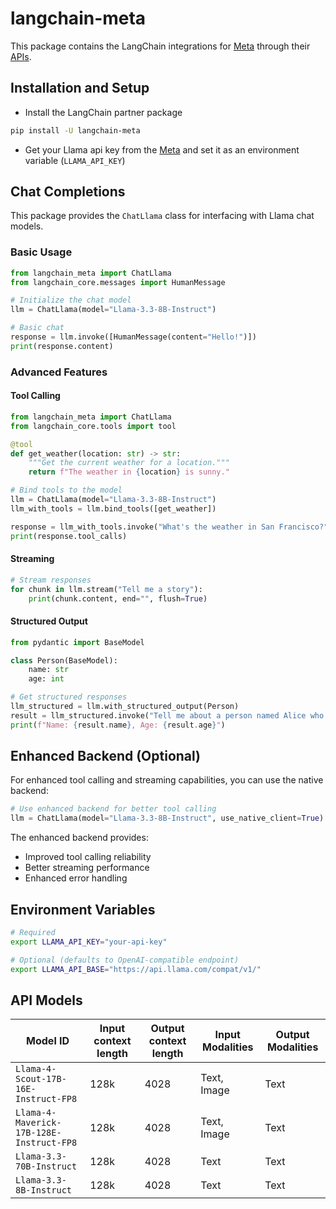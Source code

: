 # langchain-meta

This package contains the LangChain integrations for [Meta](https://llama.com/) through their [APIs](https://llama.developer.meta.com?utm_source=partner-langchain&utm_medium=readme).

## Installation and Setup

- Install the LangChain partner package

```bash
pip install -U langchain-meta
```

- Get your Llama api key from the [Meta](https://llama.developer.meta.com?utm_source=partner-langchain&utm_medium=readme) and set it as an environment variable (`LLAMA_API_KEY`)

## Chat Completions

This package provides the `ChatLlama` class for interfacing with Llama chat models.

### Basic Usage

```python
from langchain_meta import ChatLlama
from langchain_core.messages import HumanMessage

# Initialize the chat model
llm = ChatLlama(model="Llama-3.3-8B-Instruct")

# Basic chat
response = llm.invoke([HumanMessage(content="Hello!")])
print(response.content)
```

### Advanced Features

#### Tool Calling

```python
from langchain_meta import ChatLlama
from langchain_core.tools import tool

@tool
def get_weather(location: str) -> str:
    """Get the current weather for a location."""
    return f"The weather in {location} is sunny."

# Bind tools to the model
llm = ChatLlama(model="Llama-3.3-8B-Instruct")
llm_with_tools = llm.bind_tools([get_weather])

response = llm_with_tools.invoke("What's the weather in San Francisco?")
print(response.tool_calls)
```

#### Streaming

```python
# Stream responses
for chunk in llm.stream("Tell me a story"):
    print(chunk.content, end="", flush=True)
```

#### Structured Output

```python
from pydantic import BaseModel

class Person(BaseModel):
    name: str
    age: int

# Get structured responses
llm_structured = llm.with_structured_output(Person)
result = llm_structured.invoke("Tell me about a person named Alice who is 30")
print(f"Name: {result.name}, Age: {result.age}")
```

## Enhanced Backend (Optional)

For enhanced tool calling and streaming capabilities, you can use the native backend:

```python
# Use enhanced backend for better tool calling
llm = ChatLlama(model="Llama-3.3-8B-Instruct", use_native_client=True)
```

The enhanced backend provides:

- Improved tool calling reliability
- Better streaming performance
- Enhanced error handling

## Environment Variables

```bash
# Required
export LLAMA_API_KEY="your-api-key"

# Optional (defaults to OpenAI-compatible endpoint)
export LLAMA_API_BASE="https://api.llama.com/compat/v1/"
```

## API Models

| Model ID                                 | Input context length | Output context length | Input Modalities | Output Modalities |
| ---------------------------------------- | -------------------- | --------------------- | ---------------- | ----------------- |
| `Llama-4-Scout-17B-16E-Instruct-FP8`     | 128k                 | 4028                  | Text, Image      | Text              |
| `Llama-4-Maverick-17B-128E-Instruct-FP8` | 128k                 | 4028                  | Text, Image      | Text              |
| `Llama-3.3-70B-Instruct`                 | 128k                 | 4028                  | Text             | Text              |
| `Llama-3.3-8B-Instruct`                  | 128k                 | 4028                  | Text             | Text              |
